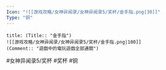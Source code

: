 ```yaml
---
Icon: "![[游戏攻略/女神异闻录/女神异闻录5/奖杯/金手指.png|30]]"
Type: "铜"
---
```

```ad-common-bronze-trophy
title: (Title:: "金手指")
![[游戏攻略/女神异闻录/女神异闻录5/奖杯/金手指.png|100]]
(Comment:: "遊戲中的電玩遊戲全部通關")
```

#女神异闻录5/奖杯 #奖杯 #铜
